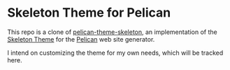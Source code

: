 # Skeleton Theme for Pelican

This repo is a clone of
[pelican-theme-skeleton](https://bitbucket.org/tkoskine/pelican-theme-skeleton),
an implementation of the [Skeleton Theme](http://www.getskeleton.com/) for
the [Pelican](http://blog.getpelican.com/) web site generator.

I intend on customizing the theme for my own needs, which will be tracked
here.
